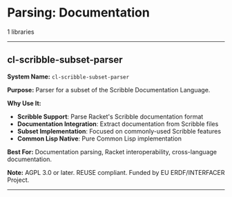 # Parsing: Documentation

1 libraries

---

## cl-scribble-subset-parser

**System Name:** `cl-scribble-subset-parser`

**Purpose:** Parser for a subset of the Scribble Documentation Language.

**Why Use It:**
- **Scribble Support**: Parse Racket's Scribble documentation format
- **Documentation Integration**: Extract documentation from Scribble files
- **Subset Implementation**: Focused on commonly-used Scribble features
- **Common Lisp Native**: Pure Common Lisp implementation

**Best For:** Documentation parsing, Racket interoperability, cross-language documentation.

**Note:** AGPL 3.0 or later. REUSE compliant. Funded by EU ERDF/INTERFACER Project.

---


